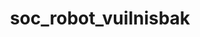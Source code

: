 ---
layout: redirect
title: soc_robot_vuilnisbak
permalink: /test/vuilnisbak
redirect_url: "https://youtu.be/-zhAAVI3iVc"
---